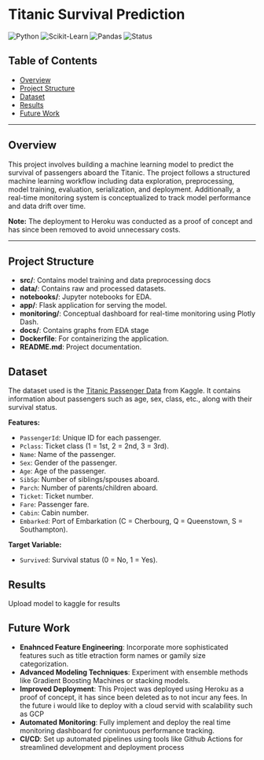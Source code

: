 # Titanic Survival Prediction

![Python](https://img.shields.io/badge/Python-3.11%2B-blue)
![Scikit-Learn](https://img.shields.io/badge/Scikit--Learn-1.5.1-orange)
![Pandas](https://img.shields.io/badge/Pandas-2.2.2-green)
![Status](https://img.shields.io/badge/project--status-work--in--progress-orange)

## Table of Contents

- [Overview](#overview)
- [Project Structure](#project-structure)
- [Dataset](#dataset)
- [Results](#results)
- [Future Work](#future-work)

---

## Overview

This project involves building a machine learning model to predict the survival of passengers aboard the Titanic. The project follows a structured machine learning workflow including data exploration, preprocessing, model training, evaluation, serialization, and deployment. Additionally, a real-time monitoring system is conceptualized to track model performance and data drift over time.

**Note:** The deployment to Heroku was conducted as a proof of concept and has since been removed to avoid unnecessary costs.

---

## Project Structure

- **src/**: Contains model training and data preprocessing docs
- **data/**: Contains raw and processed datasets.
- **notebooks/**: Jupyter notebooks for EDA.
- **app/**: Flask application for serving the model.
- **monitoring/**: Conceptual dashboard for real-time monitoring using Plotly Dash.
- **docs/**: Contains graphs from EDA stage
- **Dockerfile**: For containerizing the application.
- **README.md**: Project documentation.


## Dataset

The dataset used is the [Titanic Passenger Data](https://www.kaggle.com/c/titanic/data) from Kaggle. It contains information about passengers such as age, sex, class, etc., along with their survival status.

**Features:**
- `PassengerId`: Unique ID for each passenger.
- `Pclass`: Ticket class (1 = 1st, 2 = 2nd, 3 = 3rd).
- `Name`: Name of the passenger.
- `Sex`: Gender of the passenger.
- `Age`: Age of the passenger.
- `SibSp`: Number of siblings/spouses aboard.
- `Parch`: Number of parents/children aboard.
- `Ticket`: Ticket number.
- `Fare`: Passenger fare.
- `Cabin`: Cabin number.
- `Embarked`: Port of Embarkation (C = Cherbourg, Q = Queenstown, S = Southampton).

**Target Variable:**
- `Survived`: Survival status (0 = No, 1 = Yes).

## Results

Upload model to kaggle for results

## Future Work
- **Enahnced Feature Engineering**: Incorporate more sophisticated features such as title etraction form names or gamily size categorization.
- **Advanced Modeling Techniques**: Experiment with ensemble methods like Gradient Boosting Machines or stacking models.
- **Improved Deployment**: This Project was deployed using Heroku as a proof of concept, it has since been deleted as to not incur any fees. In the future i would like to deploy with a cloud servid with scalability such as GCP
- **Automated Monitoring**: Fully implement and deploy the real time monitoring dashboard for conintuous performance tracking.
- **CI/CD**: Set up automated pipelines using tools like Github Actions for streamlined development and deployment process
